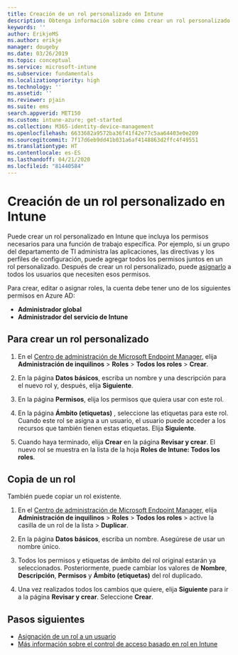 ```yaml
---
title: Creación de un rol personalizado en Intune
description: Obtenga información sobre cómo crear un rol personalizado en Microsoft Intune.
keywords: ''
author: ErikjeMS
ms.author: erikje
manager: dougeby
ms.date: 03/26/2019
ms.topic: conceptual
ms.service: microsoft-intune
ms.subservice: fundamentals
ms.localizationpriority: high
ms.technology: ''
ms.assetid: ''
ms.reviewer: pjain
ms.suite: ems
search.appverid: MET150
ms.custom: intune-azure; get-started
ms.collection: M365-identity-device-management
ms.openlocfilehash: 6633682a9572ba36f41f42e77c5aa64403e0e209
ms.sourcegitcommit: 7f17d6eb9dd41b031a6af4148863d2ffc4f49551
ms.translationtype: HT
ms.contentlocale: es-ES
ms.lasthandoff: 04/21/2020
ms.locfileid: "81440584"
---
```

# <a name="create-a-custom-role-in-intune"></a>Creación de un rol personalizado en Intune

Puede crear un rol personalizado en Intune que incluya los permisos necesarios para una función de trabajo específica. Por ejemplo, si un grupo del departamento de TI administra las aplicaciones, las directivas y los perfiles de configuración, puede agregar todos los permisos juntos en un rol personalizado. Después de crear un rol personalizado, puede [asignarlo](assign-role.md) a todos los usuarios que necesiten esos permisos.

Para crear, editar o asignar roles, la cuenta debe tener uno de los siguientes permisos en Azure AD:
- **Administrador global**
- **Administrador del servicio de Intune**

## <a name="to-create-a-custom-role"></a>Para crear un rol personalizado

1. En el [Centro de administración de Microsoft Endpoint Manager](https://go.microsoft.com/fwlink/?linkid=2109431), elija **Administración de inquilinos** > **Roles** > **Todos los roles** > **Crear**.

2. En la página **Datos básicos**, escriba un nombre y una descripción para el nuevo rol y, después, elija **Siguiente**.

3. En la página **Permisos**, elija los permisos que quiera usar con este rol.

4. En la página **Ámbito (etiquetas)** , seleccione las etiquetas para este rol. Cuando este rol se asigna a un usuario, el usuario puede acceder a los recursos que también tienen estas etiquetas. Elija **Siguiente**.

5. Cuando haya terminado, elija **Crear** en la página **Revisar y crear**. El nuevo rol se muestra en la lista de la hoja **Roles de Intune: Todos los roles**.

## <a name="copy-a-role"></a>Copia de un rol

También puede copiar un rol existente.

1. En el [Centro de administración de Microsoft Endpoint Manager](https://go.microsoft.com/fwlink/?linkid=2109431), elija **Administración de inquilinos** > **Roles** > **Todos los roles** > active la casilla de un rol de la lista > **Duplicar**.

2. En la página **Datos básicos**, escriba un nombre. Asegúrese de usar un nombre único.

3. Todos los permisos y etiquetas de ámbito del rol original estarán ya seleccionados. Posteriormente, puede cambiar los valores de **Nombre**, **Descripción**, **Permisos** y **Ámbito (etiquetas)** del rol duplicado.

4. Una vez realizados todos los cambios que quiere, elija **Siguiente** para ir a la página **Revisar y crear**. Seleccione **Crear**. 

## <a name="next-steps"></a>Pasos siguientes
- [Asignación de un rol a un usuario](assign-role.md)
- [Más información sobre el control de acceso basado en rol en Intune](role-based-access-control.md)


